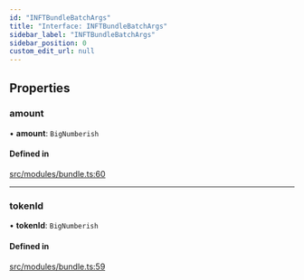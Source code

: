 ```yaml
---
id: "INFTBundleBatchArgs"
title: "Interface: INFTBundleBatchArgs"
sidebar_label: "INFTBundleBatchArgs"
sidebar_position: 0
custom_edit_url: null
---
```


## Properties

### amount

• **amount**: `BigNumberish`

#### Defined in

[src/modules/bundle.ts:60](https://github.com/PrasoonPratham/nftlabs-sdk-ts/blob/68c3596/src/modules/bundle.ts#L60)

---

### tokenId

• **tokenId**: `BigNumberish`

#### Defined in

[src/modules/bundle.ts:59](https://github.com/PrasoonPratham/nftlabs-sdk-ts/blob/68c3596/src/modules/bundle.ts#L59)
